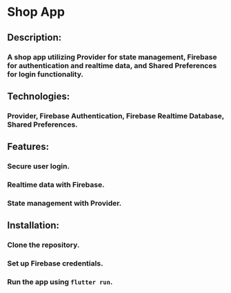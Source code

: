 # Shop App
 ## Description: 
 ### A shop app utilizing Provider for state management, Firebase for authentication and realtime data, and Shared Preferences for login functionality.
 ## Technologies: 
### Provider, Firebase Authentication, Firebase Realtime Database, Shared Preferences.
## Features:
  ### Secure user login.
   ### Realtime data with Firebase.
   ### State management with Provider.
   ## Installation:
   ### Clone the repository.
   ### Set up Firebase credentials.
   ### Run the app using `flutter run`.
